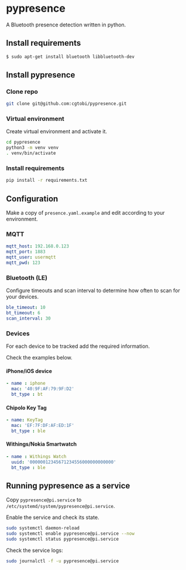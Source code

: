 # pypresence
A Bluetooth presence detection written in python.

## Install requirements
```bash
$ sudo apt-get install bluetooth libbluetooth-dev
```

## Install pypresence
### Clone repo
```bash
git clone git@github.com:cgtobi/pypresence.git
```

### Virtual environment
Create virtual environment and activate it.
```bash
cd pypresence
python3 -m venv venv
. venv/bin/activate
```

### Install requirements
```bash
pip install -r requirements.txt
```

## Configuration
Make a copy of `presence.yaml.example` and edit according to your environment.

### MQTT
```yaml
mqtt_host: 192.168.0.123
mqtt_port: 1883
mqtt_user: usermqtt
mqtt_pwd: 123
```

### Bluetooth (LE)
Configure timeouts and scan interval to determine how often to scan for your devices.

```yaml
ble_timeout: 10
bt_timeout: 6
scan_interval: 30
```

### Devices
For each device to be tracked add the required information.

Check the examples below.

#### iPhone/iOS device
```yaml
- name : iphone
  mac: '40:9F:AF:79:9F:D2'
  bt_type : bt
```
#### Chipolo Key Tag
```yaml
- name: KeyTag
  mac: 'EF:7F:DF:AF:ED:1F'
  bt_type : ble
```

#### Withings/Nokia Smartwatch
```yaml
- name : Withings Watch
  uuid: '00000012345671234556000000000000'
  bt_type : ble
```


## Running pypresence as a service
Copy `pypresence@pi.service` to `/etc/systemd/system/pypresence@pi.service`.

Enable the service and check its state.
```bash
sudo systemctl daemon-reload
sudo systemctl enable pypresence@pi.service --now
sudo systemctl status pypresence@pi.service
```

Check the service logs:
```bash
sudo journalctl -f -u pypresence@pi.service
```
